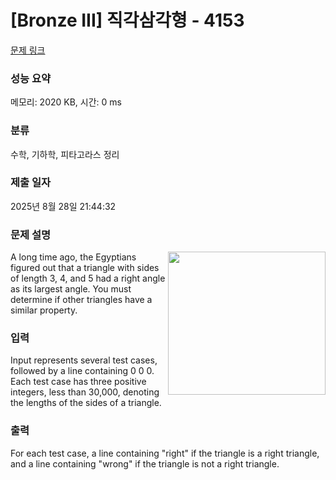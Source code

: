 # [Bronze III] 직각삼각형 - 4153 

[문제 링크](https://www.acmicpc.net/problem/4153) 

### 성능 요약

메모리: 2020 KB, 시간: 0 ms

### 분류

수학, 기하학, 피타고라스 정리

### 제출 일자

2025년 8월 28일 21:44:32

### 문제 설명

<p><img alt="" src="https://www.acmicpc.net/upload/images3/rope-triangle.gif" style="float:right; height:229px; width:252px">A long time ago, the Egyptians figured out that a triangle with sides of length 3, 4, and 5 had a right angle as its largest angle. You must determine if other triangles have a similar property.</p>

### 입력 

 <p>Input represents several test cases, followed by a line containing 0 0 0. Each test case has three positive integers, less than 30,000, denoting the lengths of the sides of a triangle.</p>

### 출력 

 <p>For each test case, a line containing "right" if the triangle is a right triangle, and a line containing "wrong" if the triangle is not a right triangle.</p>

